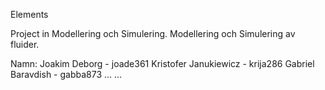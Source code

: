 Elements

Project in Modellering och Simulering.
Modellering och Simulering av fluider.

Namn:
	Joakim Deborg - joade361
	Kristofer Janukiewicz - krija286
	Gabriel Baravdish - gabba873
	...
	...